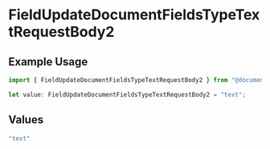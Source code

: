 # FieldUpdateDocumentFieldsTypeTextRequestBody2

## Example Usage

```typescript
import { FieldUpdateDocumentFieldsTypeTextRequestBody2 } from "@documenso/sdk-typescript/models/operations";

let value: FieldUpdateDocumentFieldsTypeTextRequestBody2 = "text";
```

## Values

```typescript
"text"
```